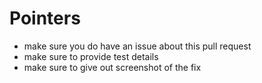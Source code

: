 # Pointers

- make sure you do have an issue about this pull request
- make sure to provide test details
- make sure to give out screenshot of the fix
